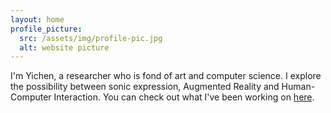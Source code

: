 ```yaml
---
layout: home
profile_picture:
  src: /assets/img/profile-pic.jpg
  alt: website picture
---
```

<!-- Hi there -  -->

I'm Yichen, a researcher who is fond of art and computer science. I explore the possibility between sonic expression, Augmented Reality and Human-Computer Interaction. You can check out what I've been working on [here](./work).
